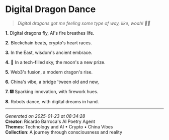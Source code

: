 # Digital Dragon Dance

> *Digital dragons got me feeling some type of way, like, woah! 🐉🔥*

**1.** Digital dragons fly, AI's fire breathes life.


**2.** Blockchain beats, crypto's heart races.


**3.** In the East, wisdom's ancient embrace.


**4.** 🌙 In a tech-filled sky, the moon's a new prize.


**5.** Web3's fusion, a modern dragon's rise.


**6.** China's vibe, a bridge 'tween old and new,


**7.** 🎆 Sparking innovation, with firework hues.


**8.** Robots dance, with digital dreams in hand.



---

*Generated on 2025-01-23 at 08:34:28*  
**Creator**: Ricardo Barroca's AI Poetry Agent  
**Themes**: Technology and AI • Crypto • China Vibes  
**Collection**: A journey through consciousness and reality